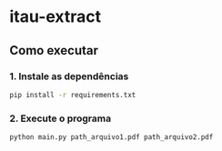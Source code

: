 # itau-extract


## Como executar

### 1. Instale as dependências
```sh
pip install -r requirements.txt
```

### 2. Execute o programa
```sh
python main.py path_arquivo1.pdf path_arquivo2.pdf
```